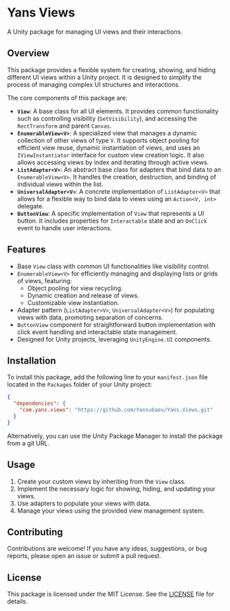 # Yans Views

A Unity package for managing UI views and their interactions.

## Overview

This package provides a flexible system for creating, showing, and hiding different UI views within a Unity project. It is designed to simplify the process of managing complex UI structures and interactions.

The core components of this package are:

- **`View`**: A base class for all UI elements. It provides common functionality such as controlling visibility (`SetVisibility`), and accessing the `RectTransform` and parent `Canvas`.
- **`EnumerableView<V>`**: A specialized view that manages a dynamic collection of other views of type `V`. It supports object pooling for efficient view reuse, dynamic instantiation of views, and uses an `IViewInstantiator` interface for custom view creation logic. It also allows accessing views by index and iterating through active views.
- **`ListAdapter<V>`**: An abstract base class for adapters that bind data to an `EnumerableView<V>`. It handles the creation, destruction, and binding of individual views within the list.
- **`UniversalAdapter<V>`**: A concrete implementation of `ListAdapter<V>` that allows for a flexible way to bind data to views using an `Action<V, int>` delegate.
- **`ButtonView`**: A specific implementation of `View` that represents a UI button. It includes properties for `Interactable` state and an `OnClick` event to handle user interactions.

## Features

- Base `View` class with common UI functionalities like visibility control.
- `EnumerableView<V>` for efficiently managing and displaying lists or grids of views, featuring:
    - Object pooling for view recycling.
    - Dynamic creation and release of views.
    - Customizable view instantiation.
- Adapter pattern (`ListAdapter<V>`, `UniversalAdapter<V>`) for populating views with data, promoting separation of concerns.
- `ButtonView` component for straightforward button implementation with click event handling and interactable state management.
- Designed for Unity projects, leveraging `UnityEngine.UI` components.

## Installation

To install this package, add the following line to your `manifest.json` file located in the `Packages` folder of your Unity project:

```json
{
  "dependencies": {
    "com.yans.views": "https://github.com/Yansubaev/Yans.Views.git"
  }
}
```

Alternatively, you can use the Unity Package Manager to install the package from a git URL.

## Usage

1. Create your custom views by inheriting from the `View` class.
2. Implement the necessary logic for showing, hiding, and updating your views.
3. Use adapters to populate your views with data.
4. Manage your views using the provided view management system.

## Contributing

Contributions are welcome! If you have any ideas, suggestions, or bug reports, please open an issue or submit a pull request.

## License

This package is licensed under the MIT License. See the [LICENSE](LICENSE) file for details.
